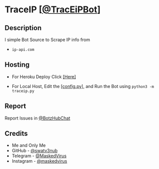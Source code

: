 # TraceIP [[@TracEiPBot](https://telegram.dog/TracEiPBot)]

## Description

I simple Bot Source to Scrape IP info from 
* `ip-api.com`

## Hosting

* For Heroku Deploy Click [[Here]](https://heroku.com/deploy?template=https://github.com/newproject23/TraceIP)

* For Local Host, Edit the [[config.py]](https://github.com/swatv3nub/TraceIP/blob/Alpha/config.py), and Run the Bot using `python3 -m traceip.py`

## Report

Report Issues in [@BotzHubChat](https://telegram.dog/BotzHubChat)

## Credits

* Me and Only Me 
* GitHub - [@swatv3nub](https://github.com/swatv3nub)
* Telegram - [@MaskedVirus](https://t.me/MaskedVirus)
* Instagram - [@maskedvirus](https://instagram.com/maskedvirus)
